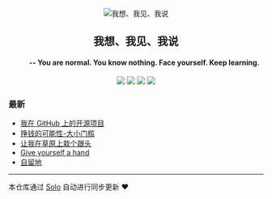 <p align="center"><img alt="我想、我见、我说" src="https://static.b3log.org/images/brand/solo-32.png"></p><h2 align="center">
我想、我见、我说
</h2>

<h4 align="center"><p stype="margin-top:5px；margin-bottom:0px">&nbsp;&nbsp;&nbsp;&nbsp;&nbsp;&nbsp;&nbsp;&nbsp;&nbsp;&nbsp;-- You are <b>normal</b>.  You know <b>nothing</b>.  <b>Face</b> yourself.  <b>Keep</b> learning. </p></h4>
<p align="center"><a title="我想、我见、我说" target="_blank" href="https://github.com/helpta/solo-blog"><img src="https://img.shields.io/github/last-commit/helpta/solo-blog.svg?style=flat-square&color=FF9900"></a>
<a title="GitHub repo size in bytes" target="_blank" href="https://github.com/helpta/solo-blog"><img src="https://img.shields.io/github/repo-size/helpta/solo-blog.svg?style=flat-square"></a>
<a title="Solo Version" target="_blank" href="https://github.com/b3log/solo/releases"><img src="https://img.shields.io/badge/solo-3.6.4-f1e05a.svg?style=flat-square&color=blueviolet"></a>
<a title="Hits" target="_blank" href="https://github.com/b3log/hits"><img src="https://hits.b3log.org/helpta/solo-blog.svg"></a></p>

### 最新

* [我在 GitHub 上的开源项目](http://helpta.com/my-github-repos)
* [挣钱的可能性-大小门槛](http://helpta.com/articles/2019/10/01/1569925190920.html)
* [让我在草原上栽个跟头](http://helpta.com/articles/2019/09/14/1568418736657.html)
* [Give yourself a hand](http://helpta.com/articles/2019/09/14/1568418710550.html)
* [自留地](http://helpta.com/articles/2019/08/27/1566921530668.html)



---

本仓库通过 [Solo](https://github.com/b3log/solo) 自动进行同步更新 ❤️ 